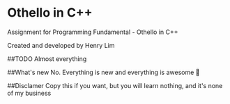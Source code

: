 # Othello in C++
Assignment for Programming Fundamental - Othello in C++

Created and developed by Henry Lim

##TODO
Almost everything

##What's new
No. Everything is new and everything is awesome :musical_note:

##Disclamer
Copy this if you want, but you will learn nothing, and it's none of my business

